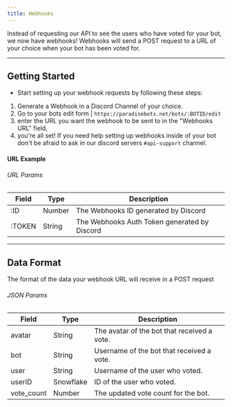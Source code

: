 ```yaml
---
title: Webhooks
---
```


Instead of requesting our API to see the users who have voted for your bot, we now have webhooks! Webhooks will send a POST request to a URL of your choice when your bot has been voted for.

---

## Getting Started
* Start setting up your webhook requests by following these steps:
1. Generate a Webhook in a Discord Channel of your choice.
2. Go to your bots edit form | `https://paradisebots.net/bots/:BOTID/edit` 
3. enter the URL you want the webhook to be sent to in the "Webhooks URL" field,
4.  you're all set! If you need help setting up webhooks inside of your bot don't be afraid to ask in our discord servers `#api-support` channel.

#### URL Example
<Route method="URL" path="discordapp.com/api/webhooks/:ID/:TOKEN" /> 

###### URL Params
Field | Type | Description
|--------|--------|--------|
:ID | Number | The Webhooks ID generated by Discord
:TOKEN | String | The Webhooks Auth Token generated by Discord

---

## Data Format
The format of the data your webhook URL will receive in a POST request

###### JSON Params
Field | Type | Description
|--------|--------|--------|
avatar | String | The avatar of the bot that received a vote.
bot | String | Username of the bot that received a vote.
user | String | Username of the user who voted.
userID | Snowflake | ID of the user who voted.
vote_count | Number | The updated vote count for the bot.

